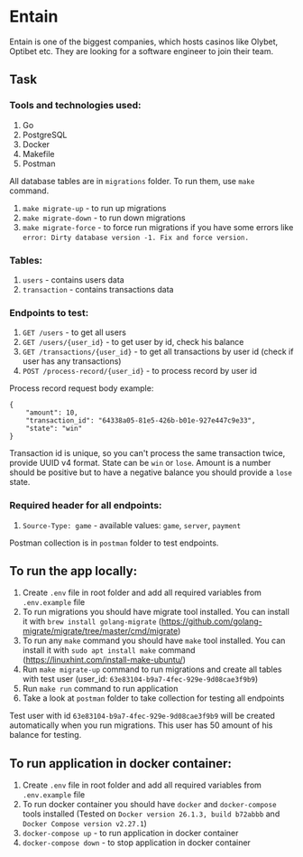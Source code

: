 # Entain 

Entain is one of the biggest companies, which hosts casinos like Olybet, Optibet etc. They are looking for a software engineer to join their team. 

## Task

### Tools and technologies used:

1. Go
2. PostgreSQL
3. Docker
4. Makefile
5. Postman

All database tables are in `migrations` folder. To run them, use `make` command.

1. `make migrate-up` - to run up migrations
2. `make migrate-down` - to run down migrations
3. `make migrate-force` - to force run migrations if you have some errors like `error: Dirty database version -1. Fix and force version.`

### Tables:

1. `users` - contains users data
2. `transaction` - contains transactions data

### Endpoints to test:

1. `GET /users` - to get all users
2. `GET /users/{user_id}` - to get user by id, check his balance
3. `GET /transactions/{user_id}` - to get all transactions by user id (check if user has any transactions)
4. `POST /process-record/{user_id}` - to process record by user id

Process record request body example:

```
{
    "amount": 10,
    "transaction_id": "64338a05-81e5-426b-b01e-927e447c9e33",
    "state": "win"
}
```

Transaction id is unique, so you can't process the same transaction twice, provide UUID v4 format.
State can be `win` or `lose`.
Amount is a number should be positive but to have a negative balance you should provide a `lose` state.

### Required header for all endpoints:

1. `Source-Type: game` - available values: `game`, `server`, `payment`

Postman collection is in `postman` folder to test endpoints.

## To run the app locally:

1. Create `.env` file in root folder and add all required variables from `.env.example` file
2. To run migrations you should have migrate tool installed. You can install it with `brew install golang-migrate` (https://github.com/golang-migrate/migrate/tree/master/cmd/migrate)
3. To run any `make` command you should have `make` tool installed. You can install it with `sudo apt install make` command (https://linuxhint.com/install-make-ubuntu/)
4. Run `make migrate-up` command to run migrations and create all tables with test user (user_id: `63e83104-b9a7-4fec-929e-9d08cae3f9b9`)
5. Run `make run` command to run application
6. Take a look at `postman` folder to take collection for testing all endpoints

Test user with id `63e83104-b9a7-4fec-929e-9d08cae3f9b9` will be created automatically when you run migrations.
This user has 50 amount of his balance for testing.

## To run application in docker container:

1. Create `.env` file in root folder and add all required variables from `.env.example` file
2. To run docker container you should have `docker` and `docker-compose` tools installed (Tested on `Docker version 26.1.3, build b72abbb` and `Docker Compose version v2.27.1`)
3. `docker-compose up` - to run application in docker container
4. `docker-compose down` - to stop application in docker container